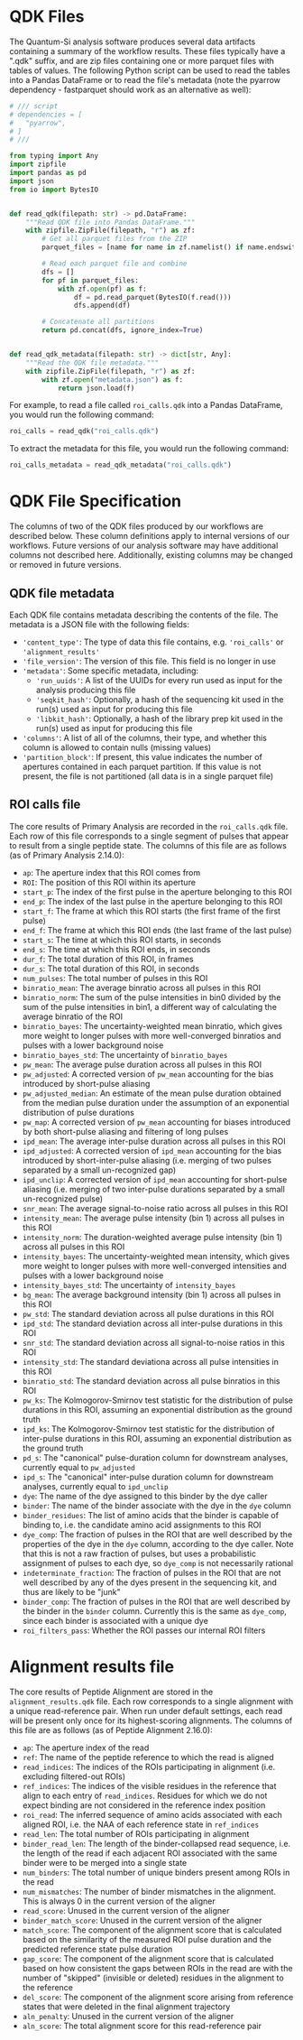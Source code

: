 # QDK Files

The Quantum-Si analysis software produces several data artifacts containing a summary of the workflow results.
These files typically have a ".qdk" suffix, and are zip files containing one or more parquet files with tables of values.
The following Python script can be used to read the tables into a Pandas DataFrame or to read the file's metadata (note the pyarrow dependency - fastparquet should work as an alternative as well):

```python
# /// script
# dependencies = [
#   "pyarrow",
# ]
# ///

from typing import Any
import zipfile
import pandas as pd
import json
from io import BytesIO


def read_qdk(filepath: str) -> pd.DataFrame:
    """Read QDK file into Pandas DataFrame."""
    with zipfile.ZipFile(filepath, "r") as zf:
        # Get all parquet files from the ZIP
        parquet_files = [name for name in zf.namelist() if name.endswith(".parquet")]

        # Read each parquet file and combine
        dfs = []
        for pf in parquet_files:
            with zf.open(pf) as f:
                df = pd.read_parquet(BytesIO(f.read()))
                dfs.append(df)

        # Concatenate all partitions
        return pd.concat(dfs, ignore_index=True)


def read_qdk_metadata(filepath: str) -> dict[str, Any]:
    """Read the QDK file metadata."""
    with zipfile.ZipFile(filepath, "r") as zf:
        with zf.open("metadata.json") as f:
            return json.load(f)
```

For example, to read a file called `roi_calls.qdk` into a Pandas DataFrame, you would run the following command:

```python
roi_calls = read_qdk("roi_calls.qdk")
```

To extract the metadata for this file, you would run the following command:

```python
roi_calls_metadata = read_qdk_metadata("roi_calls.qdk")
```

# QDK File Specification

The columns of two of the QDK files produced by our workflows are described below.
These column definitions apply to internal versions of our workflows.
Future versions of our analysis software may have additional columns not described here.
Additionally, existing columns may be changed or removed in future versions.

## QDK file metadata

Each QDK file contains metadata describing the contents of the file. The metadata is a JSON file with the following fields:

- `'content_type'`: The type of data this file contains, e.g. `'roi_calls'` or `'alignment_results'`
- `'file_version'`: The version of this file. This field is no longer in use
- `'metadata'`: Some specific metadata, including:
  - `'run_uuids'`: A list of the UUIDs for every run used as input for the analysis producing this file
  - `'seqkit_hash'`: Optionally, a hash of the sequencing kit used in the run(s) used as input for producing this file
  - `'libkit_hash'`: Optionally, a hash of the library prep kit used in the run(s) used as input for producing this file
- `'columns'`: A list of all of the columns, their type, and whether this column is allowed to contain nulls (missing values)
- `'partition_block'`: If present, this value indicates the number of apertures contained in each parquet partition. If this value is not present, the file is not partitioned (all data is in a single parquet file)

## ROI calls file

The core results of Primary Analysis are recorded in the `roi_calls.qdk` file.
Each row of this file corresponds to a single segment of pulses that appear to result from a single peptide state.
The columns of this file are as follows (as of Primary Analysis 2.14.0):

- `ap`: The aperture index that this ROI comes from
- `ROI`: The position of this ROI within its aperture
- `start_p`: The index of the first pulse in the aperture belonging to this ROI
- `end_p`: The index of the last pulse in the aperture belonging to this ROI
- `start_f`: The frame at which this ROI starts (the first frame of the first pulse)
- `end_f`: The frame at which this ROI ends (the last frame of the last pulse)
- `start_s`: The time at which this ROI starts, in seconds
- `end_s`: The time at which this ROI ends, in seconds
- `dur_f`: The total duration of this ROI, in frames
- `dur_s`: The total duration of this ROI, in seconds
- `num_pulses`: The total number of pulses in this ROI
- `binratio_mean`: The average binratio across all pulses in this ROI
- `binratio_norm`: The sum of the pulse intensities in bin0 divided by the sum of the pulse intensities in bin1, a different way of calculating the average binratio of the ROI
- `binratio_bayes`: The uncertainty-weighted mean binratio, which gives more weight to longer pulses with more well-converged binratios and pulses with a lower background noise
- `binratio_bayes_std`: The uncertainty of `binratio_bayes`
- `pw_mean`: The average pulse duration across all pulses in this ROI
- `pw_adjusted`: A corrected version of `pw_mean` accounting for the bias introduced by short-pulse aliasing
- `pw_adjusted_median`: An estimate of the mean pulse duration obtained from the median pulse duration under the assumption of an exponential distribution of pulse durations
- `pw_map`: A corrected version of `pw_mean` accounting for biases introduced by both short-pulse aliasing and filtering of long pulses
- `ipd_mean`: The average inter-pulse duration across all pulses in this ROI
- `ipd_adjusted`: A corrected version of `ipd_mean` accounting for the bias introduced by short-inter-pulse aliasing (i.e. merging of two pulses separated by a small un-recognized gap)
- `ipd_unclip`: A corrected version of `ipd_mean` accounting for short-pulse aliasing (i.e. merging of two inter-pulse durations separated by a small un-recognized pulse)
- `snr_mean`: The average signal-to-noise ratio across all pulses in this ROI
- `intensity_mean`: The average pulse intensity (bin 1) across all pulses in this ROI
- `intensity_norm`: The duration-weighted average pulse intensity (bin 1) across all pulses in this ROI
- `intensity_bayes`: The uncertainty-weighted mean intensity, which gives more weight to longer pulses with more well-converged intensities and pulses with a lower background noise
- `intensity_bayes_std`: The uncertainty of `intensity_bayes`
- `bg_mean`: The average background intensity (bin 1) across all pulses in this ROI
- `pw_std`: The standard deviation across all pulse durations in this ROI
- `ipd_std`: The standard deviation across all inter-pulse durations in this ROI
- `snr_std`: The standard deviation across all signal-to-noise ratios in this ROI
- `intensity_std`: The standard deviationa across all pulse intensities in this ROI
- `binratio_std`: The standard deviation across all pulse binratios in this ROI
- `pw_ks`:  The Kolmogorov-Smirnov test statistic for the distribution of pulse durations in this ROI, assuming an exponential distribution as the ground truth
- `ipd_ks`: The Kolmogorov-Smirnov test statistic for the distribution of inter-pulse durations in this ROI, assuming an exponential distribution as the ground truth
- `pd_s`: The "canonical" pulse-duration column for downstream analyses, currently equal to `pw_adjusted`
- `ipd_s`: The "canonical" inter-pulse duration column for downstream analyses, currently equal to `ipd_unclip`
- `dye`: The name of the dye assigned to this binder by the dye caller
- `binder`: The name of the binder associate with the dye in the `dye` column
- `binder_residues`: The list of amino acids that the binder is capable of binding to, i.e. the candidate amino acid assignments to this ROI
- `dye_comp`: The fraction of pulses in the ROI that are well described by the properties of the dye in the `dye` column, according to the dye caller. Note that this is not a raw fraction of pulses, but uses a probabilistic assignment of pulses to each dye, so `dye_comp` is not necessarily rational
- `indeterminate_fraction`: The fraction of pulses in the ROI that are not well described by any of the dyes present in the sequencing kit, and thus are likely to be "junk"
- `binder_comp`: The fraction of pulses in the ROI that are well described by the binder in the `binder` column. Currently this is the same as `dye_comp`, since each binder is associated with a unique dye
- `roi_filters_pass`: Whether the ROI passes our internal ROI filters

# Alignment results file

The core results of Peptide Alignment are stored in the `alignment_results.qdk` file.
Each row corresponds to a single alignment with a unique read-reference pair.
When run under default settings, each read will be present only once for its highest-scoring alignments.
The columns of this file are as follows (as of Peptide Alignment 2.16.0):

- `ap`: The aperture index of the read
- `ref`: The name of the peptide reference to which the read is aligned
- `read_indices`: The indices of the ROIs participating in alignment (i.e. excluding filtered-out ROIs)
- `ref_indices`: The indices of the visible residues in the reference that align to each entry of `read_indices`. Residues for which we do not expect binding are not considered in the reference index position
- `roi_read`: The inferred sequence of amino acids associated with each aligned ROI, i.e. the NAA of each reference state in `ref_indices`
- `read_len`: The total number of ROIs participating in alignment
- `binder_read_len`: The length of the binder-collapsed read sequence, i.e. the length of the read if each adjacent ROI associated with the same binder were to be merged into a single state
- `num_binders`: The total number of unique binders present among ROIs in the read
- `num_mismatches`: The number of binder mismatches in the alignment. This is always 0 in the current version of the aligner
- `read_score`: Unused in the current version of the aligner
- `binder_match_score`: Unused in the current version of the aligner
- `match_score`: The component of the alignment score that is calculated based on the similarity of the measured ROI pulse duration and the predicted reference state pulse duration
- `gap_score`: The component of the alignment score that is calculated based on how consistent the gaps between ROIs in the read are with the number of "skipped" (invisible or deleted) residues in the alignment to the reference
- `del_score`: The component of the alignment score arising from reference states that were deleted in the final alignment trajectory
- `aln_penalty`: Unused in the current version of the aligner
- `aln_score`: The total alignment score for this read-reference pair

